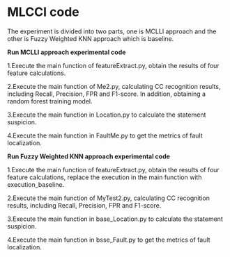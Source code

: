 # MLCCI code

The experiment is divided into two parts, one is MCLLI approach and the other is Fuzzy Weighted KNN approach which is baseline.

**Run MCLLI approach experimental code**

1.Execute the main function of featureExtract.py, obtain the results of four feature calculations.

2.Execute the main function of Me2.py, calculating CC recognition results, including Recall, Precision, FPR and F1-score. In addition, obtaining a random forest training model.

3.Execute the main function in Location.py to calculate the statement suspicion.

4.Execute the main function in FaultMe.py to get the metrics of fault localization.


**Run Fuzzy Weighted KNN approach experimental code**

1.Execute the main function of featureExtract.py, obtain the results of four feature calculations, replace the execution in the main function with execution_baseline.

2.Execute the main function of MyTest2.py, calculating CC recognition results, including Recall, Precision, FPR and F1-score.

3.Execute the main function in base_Location.py to calculate the statement suspicion.

4.Execute the main function in bsse_Fault.py to get the metrics of fault localization.
